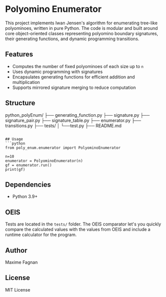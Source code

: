 # Polyomino Enumerator

This project implements Iwan Jensen's algorithm for enumerating tree-like polyominoes, written in pure Python. The code is modular and built around core object-oriented classes representing polyomino boundary signatures, their generating functions, and dynamic programming transitions.

## Features
- Computes the number of fixed polyominoes of each size up to `n`
- Uses dynamic programming with signatures
- Encapsulates generating functions for efficient addition and multiplication
- Supports mirrored signature merging to reduce computation

## Structure
python_polyEnum/
├── generating_function.py
├── signature.py
├── signature_pair.py
├── signature_table.py
├── enumerator.py
├── transitions.py
├── tests/
│   └──test.py
├── README.md
```

## Usage
```python
from poly_enum.enumerator import PolyominoEnumerator

n=10
enumerator = PolyominoEnumerator(n)
gf = enumerator.run()
print(gf)
```

## Dependencies
- Python 3.9+

## OEIS
Tests are located in the `tests/` folder. The OEIS comparator let's you quickly compare the calculated values with the values from OEIS and include a runtime calculator for the program.

## Author
Maxime Fagnan

## License
MIT License